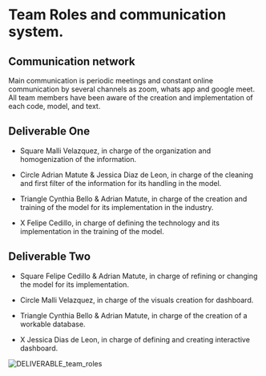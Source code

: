 # Team Roles and communication system.

## Communication network

Main communication is periodic meetings and constant online communication by several channels as zoom, whats app and google meet. 
All team members have been aware of the creation and implementation of each code, model, and text.

## Deliverable One

* Square Malli Velazquez, in charge of the organization and homogenization of the information.

* Circle Adrian Matute & Jessica Diaz de Leon, in charge of the cleaning and first filter of the information for its handling in the model.

* Triangle Cynthia Bello & Adrian Matute, in charge of the creation and training of the model for its implementation in the industry.

* X Felipe Cedillo, in charge of defining the technology and its implementation in the training of the model.

## Deliverable Two

* Square Felipe Cedillo & Adrian Matute, in charge of refining or changing the model for its implementation.

* Circle Malli Velazquez, in charge of the visuals creation for dashboard.

* Triangle Cynthia Bello & Adrian Matute, in charge of the creation of a workable database.

* X Jessica Dias de Leon, in charge of defining and creating interactive dashboard.


![DELIVERABLE_team_roles](https://user-images.githubusercontent.com/96633294/170376158-874ce97a-770d-494e-ba74-46b6015252fe.png)

